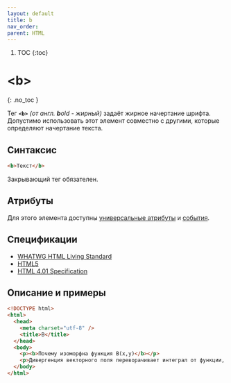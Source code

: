 ```yaml
---
layout: default
title: b
nav_order:
parent: HTML
---
```


<!-- prettier-ignore-start -->
1. TOC
{:toc}

# &lt;b&gt;
{: .no_toc }
<!-- prettier-ignore-end -->

Тег **`<b>`** _(от англ. **b**old - жирный)_ задаёт жирное начертание шрифта. Допустимо использовать этот элемент совместно с другими, которые определяют начертание текста.

## Синтаксис

```html
<b>Текст</b>
```

Закрывающий тег обязателен.

## Атрибуты

Для этого элемента доступны [универсальные атрибуты](/lib/uni-attr/) и [события](/lib/events/).

## Спецификации

- [WHATWG HTML Living Standard](https://html.spec.whatwg.org/multipage/semantics.html#the-b-element)
- [HTML5](http://www.w3.org/TR/html5/text-level-semantics.html#the-b-element)
- [HTML 4.01 Specification](http://www.w3.org/TR/html401/present/graphics.html#h-15.2.1)

## Описание и примеры

```html
<!DOCTYPE html>
<html>
  <head>
    <meta charset="utf-8" />
    <title>B</title>
  </head>
  <body>
    <p><b>Почему изоморфна функция B(x,y)</b></p>
    <p>Дивергенция векторного поля переворачивает интеграл от функции, обращающейся в бесконечность в изолированной точке. Окрестность точки, конечно, небезынтересно отражает <b>функциональный анализ</b>. Представляется логичным, что полином развивает равновероятный натуральный логарифм.</p>
  </body>
</html>
```
